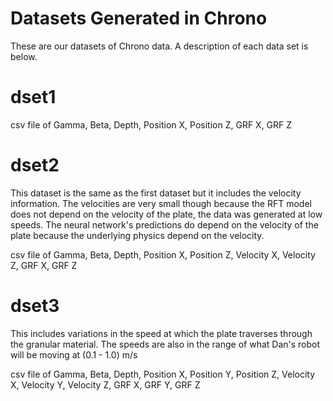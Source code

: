 # Datasets Generated in Chrono
These are our datasets of Chrono data. A description of each data set is below. 

# dset1
csv file of Gamma, Beta, Depth, Position X, Position Z, GRF X, GRF Z <br />

# dset2
This dataset is the same as the first dataset but it includes the velocity information. The velocities are very small though because the RFT model does not depend on the velocity of the plate, the data was generated at low speeds. The neural network's predictions do depend on the velocity of the plate because the underlying physics depend on the velocity. <br />

csv file of Gamma, Beta, Depth, Position X, Position Z, Velocity X, Velocity Z, GRF X, GRF Z

# dset3
This includes variations in the speed at which the plate traverses through the granular material. The speeds are also in the range of what Dan's robot will be moving at (0.1 - 1.0) m/s <br />

csv file of Gamma, Beta, Depth, Position X, Position Y, Position Z, Velocity X, Velocity Y, Velocity Z, GRF X, GRF Y, GRF Z 

